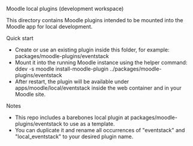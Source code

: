 Moodle local plugins (development workspace)

This directory contains Moodle plugins intended to be mounted into the Moodle app for local development.

Quick start
- Create or use an existing plugin inside this folder, for example: packages/moodle-plugins/eventstack
- Mount it into the running Moodle instance using the helper command:
  ddev -s moodle install-moodle-plugin ../packages/moodle-plugins/eventstack
- After restart, the plugin will be available under apps/moodle/local/eventstack inside the web container and in your Moodle site.

Notes
- This repo includes a barebones local plugin at packages/moodle-plugins/eventstack to use as a template.
- You can duplicate it and rename all occurrences of "eventstack" and "local_eventstack" to your desired plugin name.
